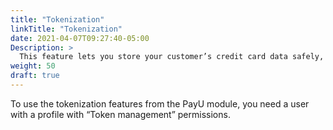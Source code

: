 ```yaml
---
title: "Tokenization"
linkTitle: "Tokenization"
date: 2021-04-07T09:27:40-05:00
Description: >
  This feature lets you store your customer’s credit card data safely, using a token with which you can request regular payments.
weight: 50
draft: true
---
```


To use the tokenization features from the PayU module, you need a user with a profile with “Token management” permissions.
